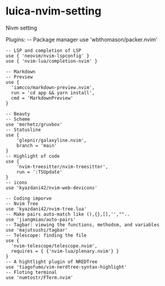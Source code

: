 # luica-nvim-setting
Nivm setting

Plugins:
    -- Package manager
    use 'wbthomason/packer.nvim' 
    
    -- LSP and completion of LSP
    use { 'neovim/nvim-lspconfig' }
    use { 'nvim-lua/completion-nvim' }

    -- Markdown
    -- Preview
    use {
      'iamcco/markdown-preview.nvim', 
      run = 'cd app && yarn install', 
      cmd = 'MarkdownPreview'
    }

    -- Beauty
    -- Scheme
    use 'morhetz/gruvbox'
    -- Statusline
    use {
        'glepnir/galaxyline.nvim',
        branch = 'main'
    }
    -- Highlight of code
    use {
        'nvim-treesitter/nvim-treesitter',
        run = ':TSUpdate'
    }
    -- icons
    use 'kyazdani42/nvim-web-devicons'

    -- Coding imporve
    -- Nvim Tree
    use 'kyazdani42/nvim-tree.lua'
    -- Make pairs auto-match like (),{},[],'',""..
    use 'jiangmiao/auto-pairs'
    -- Tagbar: viewing the functions, methodsm, and variables
    use 'majutsushi/tagbar'
    -- Telescope: finding the file
    use {
      'nvim-telescope/telescope.nvim',
      requires = { {'nvim-lua/plenary.nvim'} }
    }
    -- A hightlight plugin of NREDTree
    use 'tiagofumo/vim-nerdtree-syntax-highlight'
    -- Floting terminal
    use 'numtostr/FTerm.nvim'
